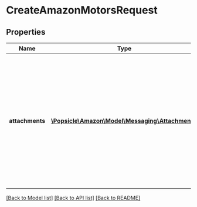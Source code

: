 # CreateAmazonMotorsRequest

## Properties
Name | Type | Description | Notes
------------ | ------------- | ------------- | -------------
**attachments** | [**\Popsicle\Amazon\Model\Messaging\Attachment[]**](Attachment.md) | Attachments to include in the message to the buyer. If any text is included in the attachment, the text must be written in the buyer&#x27;s language of preference, which can be retrieved from the GetAttributes operation. | [optional] 

[[Back to Model list]](../../README.md#documentation-for-models) [[Back to API list]](../../README.md#documentation-for-api-endpoints) [[Back to README]](../../README.md)

